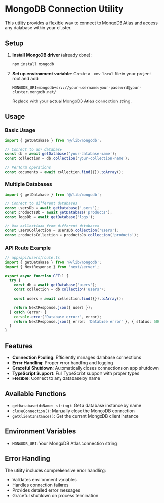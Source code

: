 # MongoDB Connection Utility

This utility provides a flexible way to connect to MongoDB Atlas and access any database within your cluster.

## Setup

1. **Install MongoDB driver** (already done):
   ```bash
   npm install mongodb
   ```

2. **Set up environment variable**:
   Create a `.env.local` file in your project root and add:
   ```
   MONGODB_URI=mongodb+srv://your-username:your-password@your-cluster.mongodb.net/
   ```

   Replace with your actual MongoDB Atlas connection string.

## Usage

### Basic Usage

```typescript
import { getDatabase } from '@/lib/mongodb';

// Connect to any database
const db = await getDatabase('your-database-name');
const collection = db.collection('your-collection-name');

// Perform operations
const documents = await collection.find({}).toArray();
```

### Multiple Databases

```typescript
import { getDatabase } from '@/lib/mongodb';

// Connect to different databases
const usersDb = await getDatabase('users');
const productsDb = await getDatabase('products');
const logsDb = await getDatabase('logs');

// Use collections from different databases
const usersCollection = usersDb.collection('users');
const productsCollection = productsDb.collection('products');
```

### API Route Example

```typescript
// app/api/users/route.ts
import { getDatabase } from '@/lib/mongodb';
import { NextResponse } from 'next/server';

export async function GET() {
  try {
    const db = await getDatabase('users');
    const collection = db.collection('users');
    
    const users = await collection.find({}).toArray();
    
    return NextResponse.json({ users });
  } catch (error) {
    console.error('Database error:', error);
    return NextResponse.json({ error: 'Database error' }, { status: 500 });
  }
}
```

## Features

- **Connection Pooling**: Efficiently manages database connections
- **Error Handling**: Proper error handling and logging
- **Graceful Shutdown**: Automatically closes connections on app shutdown
- **TypeScript Support**: Full TypeScript support with proper types
- **Flexible**: Connect to any database by name

## Available Functions

- `getDatabase(dbName: string)`: Get a database instance by name
- `closeConnection()`: Manually close the MongoDB connection
- `getClientInstance()`: Get the current MongoDB client instance

## Environment Variables

- `MONGODB_URI`: Your MongoDB Atlas connection string

## Error Handling

The utility includes comprehensive error handling:
- Validates environment variables
- Handles connection failures
- Provides detailed error messages
- Graceful shutdown on process termination 